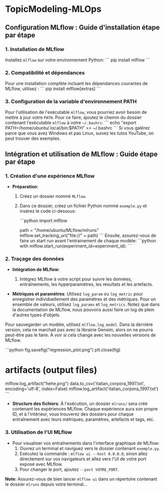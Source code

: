 # TopicModeling-MLOps

## Configuration MLflow : Guide d'installation étape par étape

### 1. Installation de MLflow
Installez `mlflow` sur votre environnement Python:
\```
pip install mlflow
\```

### 2. Compatibilité et dépendances
Pour une installation complète incluant les dépendances courantes de MLflow, utilisez :
\```
pip install mlflow[extras]
\```

### 3. Configuration de la variable d'environnement PATH
Pour l'utilisation de l'exécutable `mlflow`, vous pourriez avoir besoin de mettre à jour votre `PATH`. Pour ce faire, ajoutez le chemin du dossier contenant l'exécutable `mlflow` à votre `~/.bashrc`:
\```
echo "export PATH=/home/ubuntu/.local/bin:$PATH" >> ~/.bashrc
\```
Si vous galérez parce que vous avez Windows et pas Linux, suivez les tutos YouTube, on peut trouver des exemples.

## Intégration et utilisation de MLflow : Guide étape par étape

### 1. Création d'une expérience MLflow
- **Préparation**:
  1. Créez un dossier nommé `MLflow`.
  2. Dans ce dossier, créez un fichier Python nommé `exemple.py` et insérez le code ci-dessous:

        \```python
        import mlflow
        
        path = "/home/ubuntu/MLflow/mlruns"
        mlflow.set_tracking_uri("file://" + path)
        \```
Ensuite, assurez-vous de faire un start run avant l'entrainement de chaque modèle:
        \```python
        with mlflow.start_run(experiment_id=experiment_id):
        \```

### 2. Traçage des données
- **Intégration de MLflow**:
  1. Intégrez MLflow à votre script pour suivre les données, entraînements, les hyperparamètres, les résultats et les artefacts.

- **Métriques et paramètres**:
  Utilisez `log_param` ou `log_metric` pour enregistrer individuellement des paramètres et des métriques. Pour un ensemble de valeurs, utilisez `log_params` et `log_metrics`. Notez que dans la documentation de MLflow, nous pouvons aussi faire un log de plein d'autres types d'objets.

Pour sauvegarder un modèle, utilisez `mlflow.log_model`. Dans la dernière version, cela ne marchait pas avec la librairie Gensim, alors on ne pourra peut-être pas le faire. À voir si cela change avec les nouvelles versions de MLflow.

\```python
fig.savefig("regression_plot.png")
plt.close(fig)

# artifacts (output files)
mlflow.log_artifact("hehe.png")
data.to_csv('italian_corpora_1997.txt', encoding='utf-8', index=False)
mlflow.log_artifact('italian_corpora_1997.txt')
\```

- **Structure des fichiers**:
  À l'exécution, un dossier `mlruns/` sera créé contenant les expériences MLflow. Chaque expérience aura son propre ID, et à l'intérieur, vous trouverez des dossiers pour chaque entraînement avec leurs métriques, paramètres, artefacts et tags, etc.

### 3. Utilisation de l'UI MLflow
- Pour visualiser vos entraînements dans l'interface graphique de MLflow:
  1. Ouvrez un terminal et naviguez vers le dossier contenant `exemple.py`.
  2. Exécutez la commande : `mlflow ui --host 0.0.0.0`, sinon allez directement sur vos navigateurs et allez vers l'UI de votre port exposé avec MLflow.
  3. Pour changer le port, ajoutez `--port VOTRE_PORT`.

**Note**: Assurez-vous de bien lancer `mlflow ui` dans un répertoire contenant le dossier `mlruns` depuis votre terminal...

